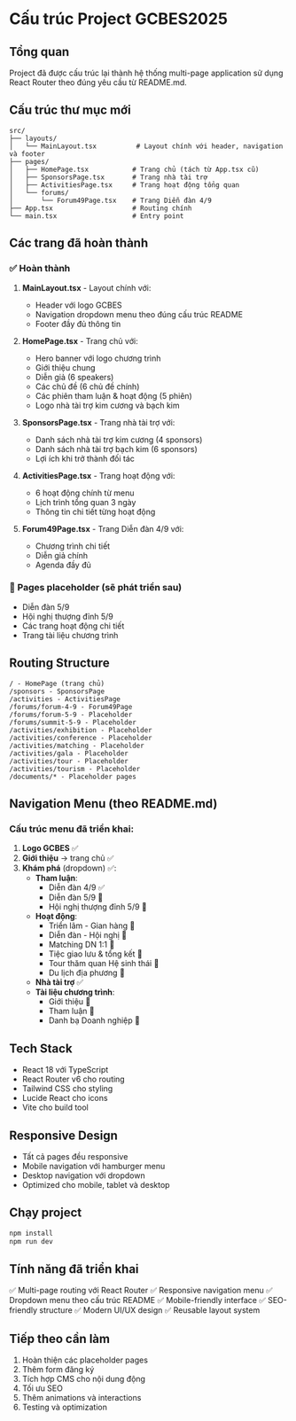 # Cấu trúc Project GCBES2025

## Tổng quan
Project đã được cấu trúc lại thành hệ thống multi-page application sử dụng React Router theo đúng yêu cầu từ README.md.

## Cấu trúc thư mục mới

```
src/
├── layouts/
│   └── MainLayout.tsx          # Layout chính với header, navigation và footer
├── pages/
│   ├── HomePage.tsx           # Trang chủ (tách từ App.tsx cũ)
│   ├── SponsorsPage.tsx       # Trang nhà tài trợ
│   ├── ActivitiesPage.tsx     # Trang hoạt động tổng quan
│   └── forums/
│       └── Forum49Page.tsx    # Trang Diễn đàn 4/9
├── App.tsx                    # Routing chính
└── main.tsx                   # Entry point
```

## Các trang đã hoàn thành

### ✅ Hoàn thành
1. **MainLayout.tsx** - Layout chính với:
   - Header với logo GCBES
   - Navigation dropdown menu theo đúng cấu trúc README
   - Footer đầy đủ thông tin

2. **HomePage.tsx** - Trang chủ với:
   - Hero banner với logo chương trình
   - Giới thiệu chung
   - Diễn giả (6 speakers)
   - Các chủ đề (6 chủ đề chính)
   - Các phiên tham luận & hoạt động (5 phiên)
   - Logo nhà tài trợ kim cương và bạch kim

3. **SponsorsPage.tsx** - Trang nhà tài trợ với:
   - Danh sách nhà tài trợ kim cương (4 sponsors)
   - Danh sách nhà tài trợ bạch kim (6 sponsors)
   - Lợi ích khi trở thành đối tác

4. **ActivitiesPage.tsx** - Trang hoạt động với:
   - 6 hoạt động chính từ menu
   - Lịch trình tổng quan 3 ngày
   - Thông tin chi tiết từng hoạt động

5. **Forum49Page.tsx** - Trang Diễn đàn 4/9 với:
   - Chương trình chi tiết
   - Diễn giả chính
   - Agenda đầy đủ

### 🚧 Pages placeholder (sẽ phát triển sau)
- Diễn đàn 5/9
- Hội nghị thượng đỉnh 5/9
- Các trang hoạt động chi tiết
- Trang tài liệu chương trình

## Routing Structure

```
/ - HomePage (trang chủ)
/sponsors - SponsorsPage
/activities - ActivitiesPage
/forums/forum-4-9 - Forum49Page
/forums/forum-5-9 - Placeholder
/forums/summit-5-9 - Placeholder
/activities/exhibition - Placeholder
/activities/conference - Placeholder
/activities/matching - Placeholder
/activities/gala - Placeholder
/activities/tour - Placeholder
/activities/tourism - Placeholder
/documents/* - Placeholder pages
```

## Navigation Menu (theo README.md)

### Cấu trúc menu đã triển khai:
1. **Logo GCBES** ✅
2. **Giới thiệu** → trang chủ ✅
3. **Khám phá** (dropdown) ✅:
   - **Tham luận**:
     - Diễn đàn 4/9 ✅
     - Diễn đàn 5/9 🚧
     - Hội nghị thượng đỉnh 5/9 🚧
   - **Hoạt động**:
     - Triển lãm - Gian hàng 🚧
     - Diễn đàn - Hội nghị 🚧
     - Matching DN 1:1 🚧
     - Tiệc giao lưu & tổng kết 🚧
     - Tour thăm quan Hệ sinh thái 🚧
     - Du lịch địa phương 🚧
   - **Nhà tài trợ** ✅
   - **Tài liệu chương trình**:
     - Giới thiệu 🚧
     - Tham luận 🚧
     - Danh bạ Doanh nghiệp 🚧

## Tech Stack
- React 18 với TypeScript
- React Router v6 cho routing
- Tailwind CSS cho styling
- Lucide React cho icons
- Vite cho build tool

## Responsive Design
- Tất cả pages đều responsive
- Mobile navigation với hamburger menu
- Desktop navigation với dropdown
- Optimized cho mobile, tablet và desktop

## Chạy project

```bash
npm install
npm run dev
```

## Tính năng đã triển khai
✅ Multi-page routing với React Router
✅ Responsive navigation menu
✅ Dropdown menu theo cấu trúc README
✅ Mobile-friendly interface
✅ SEO-friendly structure
✅ Modern UI/UX design
✅ Reusable layout system

## Tiếp theo cần làm
1. Hoàn thiện các placeholder pages
2. Thêm form đăng ký
3. Tích hợp CMS cho nội dung động
4. Tối ưu SEO
5. Thêm animations và interactions
6. Testing và optimization 